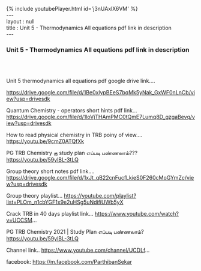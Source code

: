 {% include youtubePlayer.html id='j3nUAxlX6VM' %}<br>---<br>layout : null<br>title : Unit 5 - Thermodynamics All equations pdf link in description<br>---<br><h3>Unit 5 - Thermodynamics All equations pdf link in description</h3><br><br><p>Unit 5 thermodynamics all equations pdf google drive link....

https://drive.google.com/file/d/1Be0xlypBEeS7bqMk5yNak_GxWF0nLnCb/view?usp=drivesdk



Quantum Chemistry - operators short hints pdf link...
https://drive.google.com/file/d/1loVjTHAmPMC0tQmE7Lumq8D_gzgaBevq/view?usp=drivesdk


How to read physical chemistry in TRB poiny of view....
https://youtu.be/9cmZ0ATQfXk

PG TRB Chemistry கு study plan எப்படி பண்ணலாம்??? 
https://youtu.be/59ylBL-3tLQ

Group theory short notes pdf link....
https://drive.google.com/file/d/1xJt_qB22cnFucfLkieS0F260cMoGYmZc/view?usp=drivesdk

Group theory playlist...
https://youtube.com/playlist?list=PLOm_n1cbYGF1x9e2uHSg5uNdifiUWb5yX


Crack TRB in 40 days playlist link...
https://www.youtube.com/watch?v=UCCSM...

PG TRB Chemistry 2021 | Study Plan எப்படி பண்ணலாம்?
https://youtu.be/59ylBL-3tLQ

Channel link..
https://www.youtube.com/channel/UCDLf...

facebook: https://m.facebook.com/ParthibanSekar</p><br>
